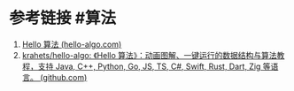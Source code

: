 # 参考链接 #算法
1. [Hello 算法 (hello-algo.com)](https://www.hello-algo.com/)
2. [krahets/hello-algo: 《Hello 算法》：动画图解、一键运行的数据结构与算法教程，支持 Java, C++, Python, Go, JS, TS, C#, Swift, Rust, Dart, Zig 等语言。 (github.com)](https://github.com/krahets/hello-algo)
